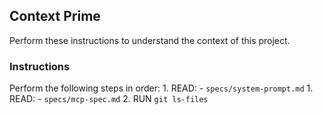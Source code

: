 ## Context Prime
Perform these instructions to understand the context of this project.

### Instructions

Perform the following steps in order:
    1. READ:
        - `specs/system-prompt.md`
    1. READ:
        - `specs/mcp-spec.md`
    2. RUN `git ls-files`
